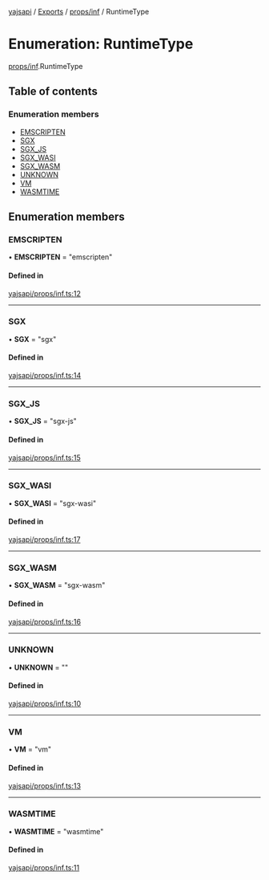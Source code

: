 [yajsapi](../README.md) / [Exports](../modules.md) / [props/inf](../modules/props_inf.md) / RuntimeType

# Enumeration: RuntimeType

[props/inf](../modules/props_inf.md).RuntimeType

## Table of contents

### Enumeration members

- [EMSCRIPTEN](props_inf.runtimetype.md#emscripten)
- [SGX](props_inf.runtimetype.md#sgx)
- [SGX\_JS](props_inf.runtimetype.md#sgx_js)
- [SGX\_WASI](props_inf.runtimetype.md#sgx_wasi)
- [SGX\_WASM](props_inf.runtimetype.md#sgx_wasm)
- [UNKNOWN](props_inf.runtimetype.md#unknown)
- [VM](props_inf.runtimetype.md#vm)
- [WASMTIME](props_inf.runtimetype.md#wasmtime)

## Enumeration members

### EMSCRIPTEN

• **EMSCRIPTEN** = "emscripten"

#### Defined in

[yajsapi/props/inf.ts:12](https://github.com/golemfactory/yajsapi/blob/8f42a91/yajsapi/props/inf.ts#L12)

___

### SGX

• **SGX** = "sgx"

#### Defined in

[yajsapi/props/inf.ts:14](https://github.com/golemfactory/yajsapi/blob/8f42a91/yajsapi/props/inf.ts#L14)

___

### SGX\_JS

• **SGX\_JS** = "sgx-js"

#### Defined in

[yajsapi/props/inf.ts:15](https://github.com/golemfactory/yajsapi/blob/8f42a91/yajsapi/props/inf.ts#L15)

___

### SGX\_WASI

• **SGX\_WASI** = "sgx-wasi"

#### Defined in

[yajsapi/props/inf.ts:17](https://github.com/golemfactory/yajsapi/blob/8f42a91/yajsapi/props/inf.ts#L17)

___

### SGX\_WASM

• **SGX\_WASM** = "sgx-wasm"

#### Defined in

[yajsapi/props/inf.ts:16](https://github.com/golemfactory/yajsapi/blob/8f42a91/yajsapi/props/inf.ts#L16)

___

### UNKNOWN

• **UNKNOWN** = ""

#### Defined in

[yajsapi/props/inf.ts:10](https://github.com/golemfactory/yajsapi/blob/8f42a91/yajsapi/props/inf.ts#L10)

___

### VM

• **VM** = "vm"

#### Defined in

[yajsapi/props/inf.ts:13](https://github.com/golemfactory/yajsapi/blob/8f42a91/yajsapi/props/inf.ts#L13)

___

### WASMTIME

• **WASMTIME** = "wasmtime"

#### Defined in

[yajsapi/props/inf.ts:11](https://github.com/golemfactory/yajsapi/blob/8f42a91/yajsapi/props/inf.ts#L11)
